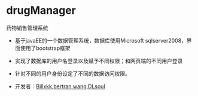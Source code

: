 # drugManager
药物销售管理系统

* 基于javaEE的一个数据管理系统，数据库使用Microsoft sqlserver2008，界面使用了bootstrap框架

* 实现了数据库的用户名登录以及赋予不同权限；和网页端的不同用户登录

* 针对不同的用户身份设定了不同的数据访问权限。

* 开发者：[Billxkk](https://github.com/Billxkk),[bertran wang](https://github.com/bertranwang),[DLsoul](https://github.com/DLsoul)